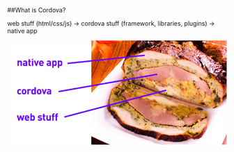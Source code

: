 
##What is Cordova?

<p class="fragment">web stuff (html/css/js) &rarr; cordova stuff (framework, libraries, plugins) &rarr; native app</p>

<img src="img/corducken.gif" class="fragment" />
